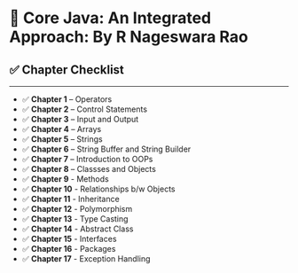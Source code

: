 # 📘 Core Java: An Integrated Approach: By R Nageswara Rao

## ✅ Chapter Checklist
---

- ✅ **Chapter 1** – Operators 
- ✅ **Chapter 2** – Control Statements
- ✅ **Chapter 3** – Input and Output
- ✅ **Chapter 4** – Arrays
- ✅ **Chapter 5** – Strings
- ✅ **Chapter 6** – String Buffer and String Builder
- ✅ **Chapter 7** – Introduction to OOPs
- ✅ **Chapter 8** – Classses and Objects
- ✅ **Chapter 9** - Methods
- ✅ **Chapter 10** - Relationships b/w Objects
- ✅ **Chapter 11** - Inheritance
- ✅ **Chapter 12** - Polymorphism
- ✅ **Chapter 13** - Type Casting
- ✅ **Chapter 14** - Abstract Class
- ✅ **Chapter 15** - Interfaces
- ✅ **Chapter 16** - Packages
- ✅ **Chapter 17** - Exception Handling 

